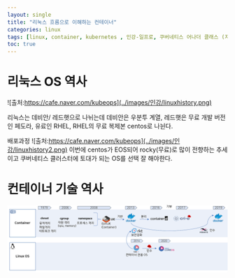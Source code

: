 ```yaml
---
layout: single
title: "리눅스 흐름으로 이해하는 컨테이너"
categories: linux
tags: [linux, container, kubernetes , 인강-일프로, 쿠버네티스 어나더 클래스 (지상편) - Sprint 1 2  ]
toc: true
---
```


# 리눅스 OS 역사
 
![출처:https://cafe.naver.com/kubeops](../images/인강/linuxhistory.png)

리눅스는  데비안/ 레드햇으로 나뉘는데  데비안은 우분투 계열, 레드햇은 무료 개발 버전인 페도라, 유료인 RHEL, RHEL의 무료 복제본 centos로 나뉜다.

배포과정
![출처:https://cafe.naver.com/kubeops](../images/인강/linuxhistory2.png)
이번에 centos가 EOS되어 rocky(무료)로 많이 전향하는 추세이고 쿠버네티스 클러스터에 토대가 되는 OS를 선택 잘 해야한다.



# 컨테이너 기술 역사 

![Alt text](image.png)